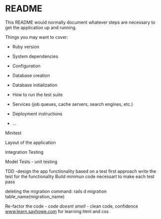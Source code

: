 # README

This README would normally document whatever steps are necessary to get the
application up and running.

Things you may want to cover:

* Ruby version

* System dependencies

* Configuration

* Database creation

* Database initialization

* How to run the test suite

* Services (job queues, cache servers, search engines, etc.)

* Deployment instructions

* ...

Minitest

Layout of the application

Integration Testing

Model Tests - unit testing

TDD -design the app functionality based on a test first approach
write the test for the functionality
Build minimun code necessart to make each test pass

deleting the migration 
command: rails d migration table_name(migration_name)

Re-factor the code - *code doesnt smell* - clean code, confidence
www.learn.sayhowe.com for learning html and css
